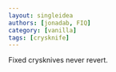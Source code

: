 ```yaml
---
layout: singleidea
authors: [jonadab, FIQ]
category: [vanilla]
tags: [crysknife]
---
```

Fixed crysknives never revert.

